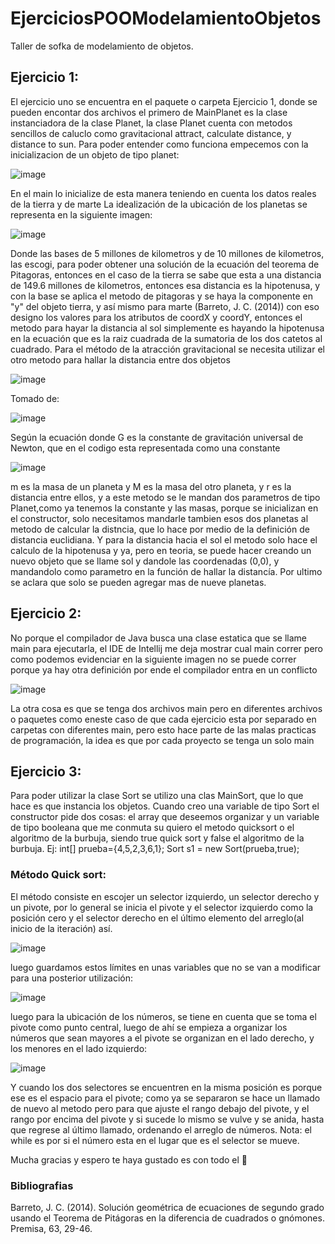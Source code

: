 # EjerciciosPOOModelamientoObjetos
Taller de sofka de modelamiento de objetos.
## Ejercicio 1:
El ejercicio uno se encuentra en el paquete o carpeta Ejercicio 1, donde se pueden encontar dos archivos
el primero de MainPlanet es la clase instanciadora de la clase Planet, la clase Planet cuenta con metodos sencillos
de caluclo como gravitacional attract, calculate distance, y distance to sun. Para poder entender como funciona empecemos
con la inicializacion de un objeto de tipo planet:

![image](https://user-images.githubusercontent.com/113210248/198083504-0d7f4497-4402-4ded-80f6-150456132195.png)

En el main lo inicialize de esta manera teniendo en cuenta los datos reales de la tierra y de marte
La idealización de la ubicación de los planetas se representa en la siguiente imagen:

![image](https://user-images.githubusercontent.com/113210248/198122129-eeb8e947-c442-4a6f-8acc-aeff59116c59.png)

Donde las bases de 5 millones de kilometros y de 10 millones de kilometros, las escogi, para poder obtener una solución
de la ecuación del teorema de Pitagoras, entonces en el caso de la tierra se sabe que esta a una distancia de 149.6 
millones de kilometros, entonces esa distancia es la hipotenusa, y con la base se aplica el metodo de pitagoras
y se haya la componente en "y" del objeto tierra, y así mismo para marte (Barreto, J. C. (2014))
con eso designo los valores para los atributos de coordX y coordY, entonces el metodo para hayar la distancia
al sol simplemente es hayando la hipotenusa en la ecuación que es la raiz cuadrada de la sumatoria de los dos
catetos al cuadrado.
Para el método de la atracción gravitacional se necesita utilizar el otro metodo para hallar la distancia entre dos objetos

![image](https://user-images.githubusercontent.com/113210248/198124595-65d55ff0-f0d7-48b0-b379-fe20084aaff9.png)

Tomado de:

![image](https://user-images.githubusercontent.com/113210248/198125365-ce5b58a9-21f3-4fc6-b912-626e5a170f07.png)

Según la ecuación donde G es la constante de gravitación universal de Newton, que en el codigo esta representada como una constante

![image](https://user-images.githubusercontent.com/113210248/198126018-fb7897dc-dab0-43a7-b225-10b37d2923de.png)

m es la masa de un planeta y M es la masa del otro planeta, y r es la distancia entre ellos, y a este metodo se le mandan dos parametros
de tipo Planet,como ya tenemos la constante y las masas, porque se inicializan en el constructor, solo necesitamos mandarle tambien
esos dos planetas al metodo de calcular la distncia, que lo hace por medio de la definición de distancia euclidiana.
Y para la distancia hacia el sol el metodo solo hace el calculo de la hipotenusa y ya, pero en teoria, se puede hacer creando un nuevo objeto
que se llame sol y dandole las coordenadas (0,0), y mandandolo como parametro en la función de hallar la distancía.
Por ultimo se aclara que solo se pueden agregar mas de nueve planetas.

## Ejercicio 2:
No porque el compilador de Java busca una clase estatica que se llame main para ejecutarla, el IDE de Intellij me deja mostrar cual main correr
pero como podemos evidenciar en la siguiente imagen no se puede correr porque ya hay otra definición por ende el compilador entra en un conflicto

![image](https://user-images.githubusercontent.com/113210248/198129319-d6283c0e-eb3c-4deb-8e52-d5fb883a166a.png)

La otra cosa es que se tenga dos archivos main pero en diferentes archivos o paquetes como eneste caso de que cada ejercicio esta por separado en carpetas
con diferentes main, pero esto hace parte de las malas practicas de programación, la idea es que por cada proyecto se tenga un solo main

## Ejercicio 3:
Para poder utilizar la clase Sort se utilizo una clas MainSort, que lo que hace es que instancia los objetos.
Cuando creo una variable de tipo Sort el constructor pide dos cosas: el array que deseemos organizar y un variable
de tipo booleana que me conmuta su quiero el metodo quicksort o el algoritmo de la burbuja, siendo true quick sort y false
el algoritmo de la burbuja.
Ej:
        int[] prueba={4,5,2,3,6,1};
        Sort s1 = new Sort(prueba,true);
### Método Quick sort:
El método consiste en escojer un selector izquierdo, un selector derecho y un pivote, por lo general se inicia el pivote y el selector izquierdo
como la posición cero y el selector derecho en el último elemento del arreglo(al inicio de la iteración) así.

![image](https://user-images.githubusercontent.com/113210248/198739732-b8541d42-ee61-4d70-a6cd-e86161b7d125.png)

luego guardamos estos límites en unas variables que no se van a modificar para una posterior utilización:

![image](https://user-images.githubusercontent.com/113210248/198739909-b386d45d-2e64-4596-bcd4-607b523a5580.png)

luego para la ubicación de los números, se tiene en cuenta que se toma el pivote como punto central, luego de ahí se empieza a organizar los números que
sean mayores a el pivote se organizan en el lado derecho, y los menores en el lado izquierdo:

![image](https://user-images.githubusercontent.com/113210248/198740287-c7e55b5b-52d8-4e4b-aec3-14923af5ace7.png)

 Y cuando los dos selectores se encuentren en la misma posición es porque ese es el espacio para el pivote; como ya
 se separaron se hace un llamado de nuevo al metodo pero para que ajuste el rango debajo del pivote, y el rango por encima del pivote
 y si sucede lo mismo se vulve y se anida, hasta que regrese al último llamado, ordenando el arreglo de números.
Nota: el while es por si el número esta en el lugar que es el selector se mueve.











Mucha gracias y espero te haya gustado es con todo el  💖

### Bibliografias
Barreto, J. C. (2014). Solución geométrica de ecuaciones de segundo grado usando el Teorema de Pitágoras en la diferencia de cuadrados o gnómones. Premisa, 63, 29-46.
